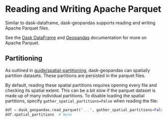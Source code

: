 # Reading and Writing Apache Parquet

Similar to dask-dataframe, dask-geopandas supports reading and writing Apache Parquet files.

See the [Dask DataFrame](https://docs.dask.org/en/stable/dataframe-parquet.html#dataframe-parquet) 
and [Geopandas](https://geopandas.org/en/stable/docs/user_guide/io.html#apache-parquet-and-feather-file-formats) documentation
for more on Apache Parquet.

## Partitioning

As outlined in [guide/spatial-partitioning](guide/spatial-partitioning.md), dask-geopandas can spatially partition datasets. These partitions are
persisted in the parquet files.

By default, reading these spatial partitions requires opening every file and checking its spatial extent. This can be a
bit slow if the parquet dataset is made up of many individual partitions. To disable loading the spatial partitions,
specify ``gather_spatial_partitions=False`` when reading the file:


```py
ddf = dask_geopandas.read_parquet("...", gather_spatial_partitions=False)
ddf.spatial_partitions  # None
```
